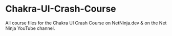 # Chakra-UI-Crash-Course
All course files for the Chakra UI Crash Course on NetNinja.dev &amp; on the Net Ninja YouTube channel.
